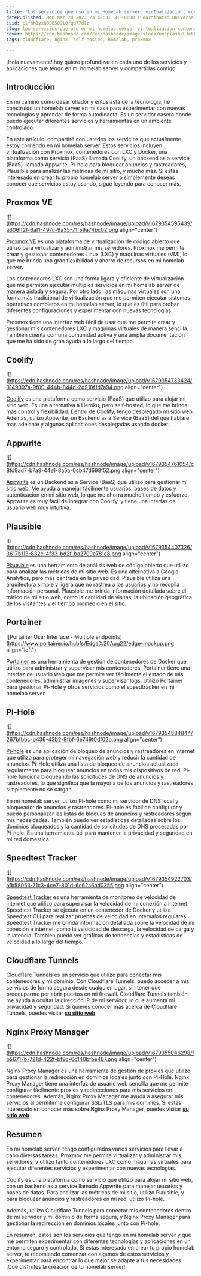 ```yaml
---
title: "Los servicios que uso en mi HomeLab server: virtualización, contenedores y más."
datePublished: Mon Mar 20 2023 23:42:31 GMT+0000 (Coordinated Universal Time)
cuid: clfhh1yx8000509l0fqq77d7z
slug: los-servicios-que-uso-en-mi-homelab-server-virtualizacion-contenedores-y-mas
cover: https://cdn.hashnode.com/res/hashnode/image/stock/unsplash/EJe6LqEjHpA/upload/769f355c1142c6c1634c19b941d72ddf.jpeg
tags: cloudflare, nginx, self-hosted, homelab, proxmox

---
```


¡Hola nuevamente! hoy quiero profundizar en cada uno de los servicios y aplicaciones que tengo en mi homelab server y compartirlas contigo.

## Introducción

En mi camino como desarrollador y entusiasta de la tecnología, he construido un homelab server en mi casa para experimentar con nuevas tecnologías y aprender de forma autodidacta. Es un servidor casero donde puedo ejecutar diferentes servicios y herramientas en un ambiente controlado.

En este artículo, compartiré con ustedes los servicios que actualmente estoy corriendo en mi homelab server. Estos servicios incluyen virtualización con Proxmox, contenedores con LXC y Docker, una plataforma como servicio (PaaS) llamada Coolify, un backend as a service (BaaS) llamado Appwrite, Pi-hole para bloquear anuncios y rastreadores, Plausible para analizar las métricas de mi sitio, y mucho más. Si estás interesado en crear tu propio homelab server o simplemente deseas conocer qué servicios estoy usando, sigue leyendo para conocer más.

## **Proxmox VE**

![](https://cdn.hashnode.com/res/hashnode/image/upload/v1679354595439/a606ff2f-6af1-497c-9a35-71f59a74bc02.png align="center")

[Proxmox VE](https://www.proxmox.com/) es una plataforma de virtualización de código abierto que utilizo para virtualizar y administrar mis servidores. Proxmox me permite crear y gestionar contenedores Linux (LXC) y máquinas virtuales (VM), lo que me brinda una gran flexibilidad y ahorro de recursos en mi homelab server.

Los contenedores LXC son una forma ligera y eficiente de virtualización que me permiten ejecutar múltiples servicios en mi homelab server de manera aislada y segura. Por otro lado, las máquinas virtuales son una forma más tradicional de virtualización que me permiten ejecutar sistemas operativos completos en mi homelab server, lo que es útil para probar diferentes configuraciones y experimentar con nuevas tecnologías.

Proxmox tiene una interfaz web fácil de usar que me permite crear y gestionar mis contenedores LXC y máquinas virtuales de manera sencilla. También cuenta con una comunidad activa y una amplia documentación que me ha sido de gran ayuda a lo largo del tiempo.

## **Coolify**

![](https://cdn.hashnode.com/res/hashnode/image/upload/v1679354733424/3149397a-9f00-444b-844d-2d918f1d7a94.png align="center")

[Coolify](https://coolify.io/) es una plataforma como servicio (PaaS) que utilizo para alojar mi sitio web. Es una alternativa a Heroku, pero self-hosted, lo que me brinda más control y flexibilidad. Dentro de Coolify, tengo desplegado mi sitio [web](https://rafnixg.dev). Además, utilizo Appwrite, un Backend as a Service (BaaS) del que hablare mas adelante y algunas aplicaciones desplegadas usando docker.

## **Appwrite**

![](https://cdn.hashnode.com/res/hashnode/image/upload/v1679354761054/c8fd9ad7-b7a9-44e1-8a5a-0cb47d698f52.png align="center")

[Appwrite](https://appwrite.io/) es un Backend as a Service (BaaS) que utilizo para gestionar mi sitio web. Me ayuda a manejar fácilmente usuarios, bases de datos y autenticación en mi sitio web, lo que me ahorra mucho tiempo y esfuerzo. Appwrite es muy fácil de integrar con Coolify, y tiene una interfaz de usuario web muy intuitiva.

## **Plausible**

![](https://cdn.hashnode.com/res/hashnode/image/upload/v1679354407326/3617b113-832c-4f33-bd2f-ba2709e781c8.png align="center")

[Plausible](https://plausible.io/) es una herramienta de análisis web de código abierto que utilizo para analizar las métricas de mi sitio web. Es una alternativa a Google Analytics, pero más centrada en la privacidad. Plausible utiliza una arquitectura simple y ligera que no rastrea a los usuarios y no recopila información personal. Plausible me brinda información detallada sobre el tráfico de mi sitio web, como la cantidad de visitas, la ubicación geográfica de los visitantes y el tiempo promedio en el sitio.

## **Portainer**

![Portainer User Interface - Multiple endpoints](https://www.portainer.io/hubfs/Edge%20Aug22/edge-mockup.png align="left")

[Portainer](https://www.portainer.io/) es una herramienta de gestión de contenedores de Docker que utilizo para administrar y supervisar mis contenedores. Portainer tiene una interfaz de usuario web que me permite ver fácilmente el estado de mis contenedores, administrar imágenes y supervisar logs. Utilizo Portainer para gestionar Pi-Hole y otros servicios como el speedtracker en mi homelab server.

## **Pi-Hole**

![](https://cdn.hashnode.com/res/hashnode/image/upload/v1679354884844/267bfbbc-b436-43b2-8fbf-6e749f0df02b.png align="center")

[Pi-hole](https://pi-hole.net/) es una aplicación de bloqueo de anuncios y rastreadores en Internet que utilizo para proteger mi navegación web y reducir la cantidad de anuncios. Pi-Hole utiliza una lista de bloqueo de anuncios actualizada regularmente para bloquear anuncios en todos mis dispositivos de red. Pi-hole funciona bloqueando las solicitudes de DNS de anuncios y rastreadores, lo que significa que la mayoría de los anuncios y rastreadores simplemente no se cargan.

En mi homelab server, utilizo Pi-hole como mi servidor de DNS local y bloqueador de anuncios y rastreadores. Pi-hole es fácil de configurar y puedo personalizar las listas de bloqueo de anuncios y rastreadores según mis necesidades. También puedo ver estadísticas detalladas sobre los dominios bloqueados y la cantidad de solicitudes de DNS procesadas por Pi-hole. Es una herramienta útil para mantener la privacidad y seguridad en mi red doméstica.

## **Speedtest Tracker**

![](https://cdn.hashnode.com/res/hashnode/image/upload/v1679354922703/afb58053-71c3-4ce7-801d-6c62a6ad0355.png align="center")

[Speedtest Tracker](https://docs.speedtest-tracker.dev/) es una herramienta de monitoreo de velocidad de internet que utilizo para supervisar la velocidad de mi conexión a internet. Speedtest Tracker se ejecuta en un contenedor de Docker y utiliza Speedtest CLI para realizar pruebas de velocidad en intervalos regulares. Speedtest Tracker me brinda información detallada sobre la velocidad de mi conexión a internet, como la velocidad de descarga, la velocidad de carga y la latencia. También puedo ver gráficas de tendencias y estadísticas de velocidad a lo largo del tiempo.

## **Cloudflare Tunnels**

Cloudflare Tunnels es un servicio que utilizo para conectar mis contenedores y mi dominio. Con Cloudflare Tunnels, puedo acceder a mis servicios de forma segura desde cualquier lugar, sin tener que preocuparme por abrir puertos en mi firewall. Cloudflare Tunnels también me ayuda a ocultar la dirección IP de mi servidor, lo que aumenta mi privacidad y seguridad. Si quieres conocer más acerca de Cloudflare Tunnels, puedes visitar [**su sitio web**](https://developers.cloudflare.com/cloudflare-one/tutorials/share-localhost-on-the-internet).

## **Nginx Proxy Manager**

![](https://cdn.hashnode.com/res/hashnode/image/upload/v1679355046298/fb56717b-721d-422f-bf9c-6c140bfbe487.png align="center")

Nginx Proxy Manager es una herramienta de gestión de proxies que utilizo para gestionar la redirección en dominios locales junto con Pi-Hole. Nginx Proxy Manager tiene una interfaz de usuario web sencilla que me permite configurar fácilmente proxies y redirecciones para mis servicios en contenedores. Además, Nginx Proxy Manager me ayuda a asegurar mis servicios al permitirme configurar SSL/TLS para mis dominios. Si estás interesado en conocer más sobre Nginx Proxy Manager, puedes visitar [**su sitio web**](https://nginxproxymanager.com/).

## Resumen

En mi homelab server, tengo configurados varios servicios para llevar a cabo diversas tareas. Proxmox me permite virtualizar y administrar mis servidores, y utilizo tanto contenedores LXC como máquinas virtuales para ejecutar diferentes servicios y experimentar con nuevas tecnologías.

Coolify es una plataforma como servicio que utilizo para alojar mi sitio web, con un backend as a service llamado Appwrite para manejar usuarios y bases de datos. Para analizar las métricas de mi sitio, utilizo Plausible, y para bloquear anuncios y rastreadores en mi red, utilizo Pi-hole.

Además, utilizo Cloudflare Tunnels para conectar mis contenedores dentro de mi servidor y mi dominio de forma segura, y Nginx Proxy Manager para gestionar la redirección en dominios locales junto con Pi-hole.

En resumen, estos son los servicios que tengo en mi homelab server y que me permiten experimentar con diferentes tecnologías y aplicaciones en un entorno seguro y controlado. Si estás interesado en crear tu propio homelab server, te recomiendo comenzar con algunos de estos servicios y experimentar para encontrar lo que mejor se adapte a tus necesidades. ¡Que disfrutes la creación de tu homelab server!